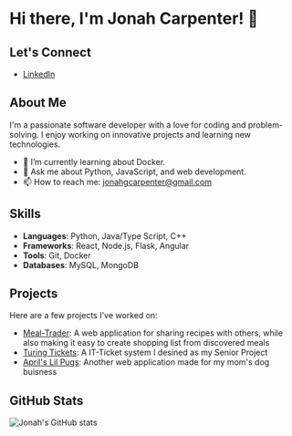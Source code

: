# Hi there, I'm Jonah Carpenter! 👋

## Let's Connect
- [LinkedIn](https://www.linkedin.com/in/jonah-carpenter-aa2644264/)

## About Me
I'm a passionate software developer with a love for coding and problem-solving. I enjoy working on innovative projects and learning new technologies.

- 🌱 I’m currently learning about Docker.
- 💬 Ask me about Python, JavaScript, and web development.
- 📫 How to reach me: [jonahgcarpenter@gmail.com](mailto:jonahgcarpenter@gmail.com)

## Skills
- **Languages**: Python, Java/Type Script, C++ 
- **Frameworks**: React, Node.js, Flask, Angular
- **Tools**: Git, Docker
- **Databases**: MySQL, MongoDB

## Projects
Here are a few projects I've worked on:

- [Meal-Trader](https://github.com/jonahgcarpenter/meal-trader): A web application for sharing recipes with others, while also making it easy to create shopping list from discovered meals
- [Turing Tickets](https://github.com/jonahgcarpenter/Turing-Tickets): A IT-Ticket system I desined as my Senior Project
- [April's Lil Pugs](https://github.com/jonahgcarpenter/aprilslilpugs): Another web application made for my mom's dog buisness

## GitHub Stats
![Jonah's GitHub stats](https://github-readme-stats.vercel.app/api?username=jonahgcarpenter&show_icons=true&theme=radical)
